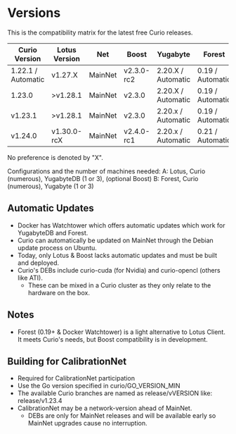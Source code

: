 # Versions

This is the compatibility matrix for the latest free Curio releases.

| Curio Version      | Lotus Version | Net     | Boost      | Yugabyte           | Forest           |
| ------------------ | ------------- | ------- | ---------- | ------------------ | ---------------- |
| 1.22.1 / Automatic | v1.27.X       | MainNet | v2.3.0-rc2 | 2.20.X / Automatic | 0.19 / Automatic |
| 1.23.0             | >v1.28.1      | MainNet | v2.3.0     | 2.20.X / Automatic | 0.19 / Automatic |
| v1.23.1            | >v1.28.1      | MainNet | v2.3.0     | 2.20.x / Automatic | 0.19 / Automatic |
| v1.24.0            | v1.30.0-rcX   | MainNet | v2.4.0-rc1 | 2.20.x / Automatic | 0.21 / Automatic |

No preference is denoted by "X".

Configurations and the number of machines needed: A: Lotus, Curio (numerous), YugabyteDB (1 or 3), (optional Boost) B: Forest, Curio (numerous), Yugabyte (1 or 3)

## Automatic Updates

* Docker has Watchtower which offers automatic updates which work for YugabyteDB and Forest.
* Curio can automatically be updated on MainNet through the Debian update process on Ubuntu.
* Today, only Lotus & Boost lacks automatic updates and must be built and deployed.
* Curio's DEBs include curio-cuda (for Nvidia) and curio-opencl (others like ATI).
  * These can be mixed in a Curio cluster as they only relate to the hardware on the box.

## Notes

* Forest (0.19+ & Docker Watchtower) is a light alternative to Lotus Client. It meets Curio's needs, but Boost compatibility is in development.

## Building for CalibrationNet

* Required for CalibrationNet participation
* Use the Go version specified in curio/GO\_VERSION\_MIN
* The available Curio branches are named as release/vVERSION like: release/v1.23.4
* CalibrationNet may be a network-version ahead of MainNet.
  * DEBs are only for MainNet releases and will be available early so MainNet upgrades cause no interruption.
